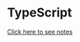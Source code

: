 # TypeScript
[Click here to see notes](https://developers-diary-by-arnab.notion.site/TypeScript-6d7f876de92f44ea87e8f8d87bfa7b0f?pvs=4)